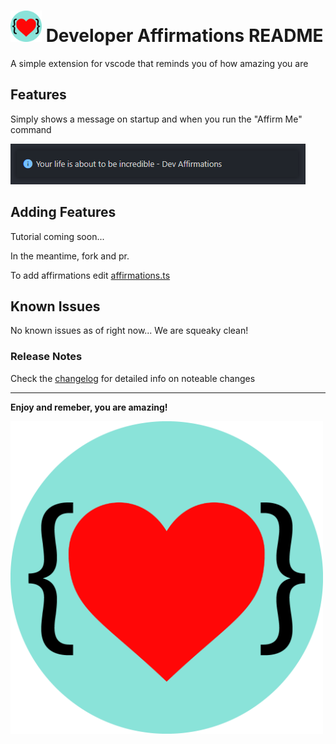 # <img src="https://raw.githubusercontent.com/jewlexx/vscode-devaffirmations/public/assets/icon.png" alt="icon" width="50"/> Developer Affirmations README

A simple extension for vscode that reminds you of how amazing you are

## Features

Simply shows a message on startup and when you run the "Affirm Me" command

![Demo](https://raw.githubusercontent.com/jewlexx/vscode-devaffirmations/public/assets/demo.png)

## Adding Features

Tutorial coming soon...

In the meantime, fork and pr.

To add affirmations edit [affirmations.ts](https://raw.githubusercontent.com/jewlexx/vscode-devaffirmations/public/src/lib/affirmations.ts)

## Known Issues

No known issues as of right now... We are squeaky clean!

### Release Notes

Check the [changelog](CHANGELOG.md) for detailed info on noteable changes

---

**Enjoy and remeber, you are amazing!**

<img src="https://raw.githubusercontent.com/jewlexx/vscode-devaffirmations/public/assets/icon.png" alt="icon" width="500"/>
